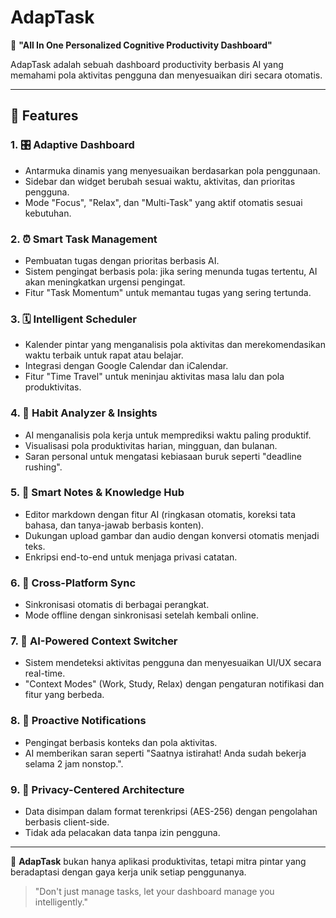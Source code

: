 # AdapTask

🧠 **"All In One Personalized Cognitive Productivity Dashboard"**

AdapTask adalah sebuah dashboard productivity berbasis AI yang memahami pola aktivitas pengguna dan menyesuaikan diri secara otomatis.

---

## 🌟 **Features**

### 1. 🎛️ **Adaptive Dashboard**
- Antarmuka dinamis yang menyesuaikan berdasarkan pola penggunaan.
- Sidebar dan widget berubah sesuai waktu, aktivitas, dan prioritas pengguna.
- Mode "Focus", "Relax", dan "Multi-Task" yang aktif otomatis sesuai kebutuhan.

### 2. ⏰ **Smart Task Management**
- Pembuatan tugas dengan prioritas berbasis AI.
- Sistem pengingat berbasis pola: jika sering menunda tugas tertentu, AI akan meningkatkan urgensi pengingat.
- Fitur "Task Momentum" untuk memantau tugas yang sering tertunda.

### 3. 🗓️ **Intelligent Scheduler**
- Kalender pintar yang menganalisis pola aktivitas dan merekomendasikan waktu terbaik untuk rapat atau belajar.
- Integrasi dengan Google Calendar dan iCalendar.
- Fitur "Time Travel" untuk meninjau aktivitas masa lalu dan pola produktivitas.

### 4. 🧠 **Habit Analyzer & Insights**
- AI menganalisis pola kerja untuk memprediksi waktu paling produktif.
- Visualisasi pola produktivitas harian, mingguan, dan bulanan.
- Saran personal untuk mengatasi kebiasaan buruk seperti "deadline rushing".

### 5. 📝 **Smart Notes & Knowledge Hub**
- Editor markdown dengan fitur AI (ringkasan otomatis, koreksi tata bahasa, dan tanya-jawab berbasis konten).
- Dukungan upload gambar dan audio dengan konversi otomatis menjadi teks.
- Enkripsi end-to-end untuk menjaga privasi catatan.

### 6. 📲 **Cross-Platform Sync**
- Sinkronisasi otomatis di berbagai perangkat.
- Mode offline dengan sinkronisasi setelah kembali online.

### 7. 🤖 **AI-Powered Context Switcher**
- Sistem mendeteksi aktivitas pengguna dan menyesuaikan UI/UX secara real-time.
- "Context Modes" (Work, Study, Relax) dengan pengaturan notifikasi dan fitur yang berbeda.

### 8. 🔔 **Proactive Notifications**
- Pengingat berbasis konteks dan pola aktivitas.
- AI memberikan saran seperti "Saatnya istirahat! Anda sudah bekerja selama 2 jam nonstop.".

### 9. 🔐 **Privacy-Centered Architecture**
- Data disimpan dalam format terenkripsi (AES-256) dengan pengolahan berbasis client-side.
- Tidak ada pelacakan data tanpa izin pengguna.

---

🚀 **AdapTask** bukan hanya aplikasi produktivitas, tetapi mitra pintar yang beradaptasi dengan gaya kerja unik setiap penggunanya.

> "Don't just manage tasks, let your dashboard manage you intelligently."

